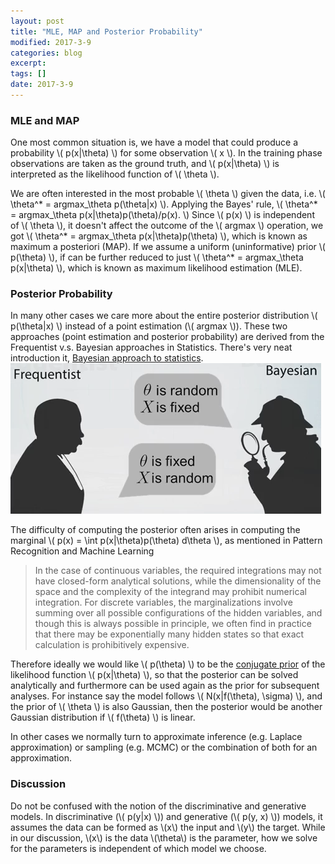 ```yaml
---
layout: post
title: "MLE, MAP and Posterior Probability"
modified: 2017-3-9
categories: blog
excerpt:
tags: []
date: 2017-3-9
---
```


### MLE and MAP
One most common situation is, we have a model that could produce a probability \\( p(x|\theta) \\) for some observation \\( x \\). 
In the training phase observations are taken as the ground truth, and \\( p(x|\theta) \\) is interpreted as the likelihood function of \\( \theta \\).

We are often interested in the most probable \\( \theta \\) given the data, i.e.  \\( \theta^* = argmax_\theta p(\theta|x) \\).
Applying the Bayes' rule, \\( \theta^* = argmax_\theta p(x|\theta)p(\theta)/p(x). \\)
Since \\( p(x) \\) is independent of \\( \theta \\), it doesn't affect the outcome of the \\( argmax \\) operation, we got 
\\( \theta^* = argmax_\theta p(x|\theta)p(\theta) \\), which is known as maximum a posteriori (MAP).
If we assume a uniform (uninformative) prior \\( p(\theta) \\), if can be further reduced to just \\( \theta^* = argmax_\theta p(x|\theta) \\), which is known as maximum likelihood estimation (MLE).

### Posterior Probability
In many other cases we care more about the entire posterior distribution \\( p(\theta|x) \\) instead of a point estimation (\\( argmax \\)). These two approaches (point estimation and posterior probability) are derived from the Frequentist v.s. Bayesian approaches in Statistics. There's very neat introduction it, [Bayesian approach to statistics](https://www.coursera.org/learn/bayesian-methods-in-machine-learning/lecture/wTqJf/bayesian-approach-to-statistics).  
![bayesian](https://raw.githubusercontent.com/dontloo/dontloo.github.io/master/images/bayesian.png)

The difficulty of computing the posterior often arises in computing the marginal \\( p(x) = \int p(x|\theta)p(\theta) d\theta \\), as mentioned in Pattern Recognition and Machine Learning

>  In the case of continuous variables, the required integrations may not have closed-form analytical solutions, 
while the dimensionality of the space and the complexity of the integrand may prohibit numerical integration. 
For discrete variables, the marginalizations involve summing over all possible configurations of the hidden variables, 
and though this is always possible in principle, we often find in practice that there may be exponentially many hidden states 
so that exact calculation is prohibitively expensive.

Therefore ideally we would like \\( p(\theta) \\) to be the [conjugate prior](https://en.wikipedia.org/wiki/Conjugate_prior) of the likelihood function \\( p(x|\theta) \\), so that the posterior can be solved analytically and furthermore can be used again as the prior for subsequent analyses.
For instance say the model follows \\( N(x|f(\theta), \sigma) \\), and the prior of \\( \theta \\) is also Gaussian,
then the posterior would be another Gaussian distribution if \\( f(\theta) \\) is linear.

In other cases we normally turn to approximate inference (e.g. Laplace approximation) or sampling (e.g. MCMC) 
or the combination of both for an approximation.

### Discussion
Do not be confused with the notion of the discriminative and generative models. In discriminative (\\( p(y\|x) \\)) and generative (\\( p(y, x) \\)) models, it assumes the data can be formed as \\(x\\) the input and \\(y\\) the target. While in our discussion, \\(x\\) is the data \\(\theta\\) is the parameter, how we solve for the parameters is independent of which model we choose.
